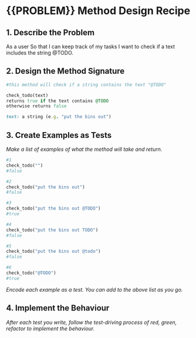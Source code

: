 # {{PROBLEM}} Method Design Recipe

## 1. Describe the Problem

As a user
So that I can keep track of my tasks
I want to check if a text includes the string @TODO.

## 2. Design the Method Signature

```ruby
#this method will check if a string contains the text "@TODO"

check_todo(text)
returns true if the text contains @TODO
otherwise returns false

text: a string (e.g. "put the bins out")
```

## 3. Create Examples as Tests

_Make a list of examples of what the method will take and return._

```ruby
#1
check_todo("")
#false

#2
check_todo("put the bins out")
#false

#3
check_todo("put the bins out @TODO")
#true

#4
check_todo("put the bins out TODO")
#false

#5
check_todo("put the bins out @todo")
#false

#6
check_todo("@TODO")
#true


```

_Encode each example as a test. You can add to the above list as you go._

## 4. Implement the Behaviour

_After each test you write, follow the test-driving process of red, green, refactor to implement the behaviour._
